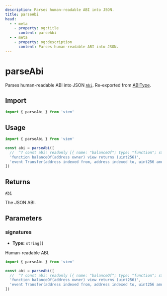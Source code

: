 ```yaml
---
description: Parses human-readable ABI into JSON.
title: parseAbi
head:
  - - meta
    - property: og:title
      content: parseAbi
  - - meta
    - property: og:description
      content: Parses human-readable ABI into JSON.
---
```


# parseAbi

Parses human-readable ABI into JSON [`Abi`](/docs/glossary/types.html#abi). Re-exported from [ABIType](https://abitype.dev/api/human.html#parseabi-1).

## Import

```ts
import { parseAbi } from 'viem'
```

## Usage

```ts
import { parseAbi } from 'viem'

const abi = parseAbi([
  //  ^? const abi: readonly [{ name: "balanceOf"; type: "function"; stateMutability:...
  'function balanceOf(address owner) view returns (uint256)',
  'event Transfer(address indexed from, address indexed to, uint256 amount)',
])
```

## Returns

[`Abi`](/docs/glossary/types#abi)

The JSON ABI.

## Parameters

### signatures

- **Type:** `string[]`

Human-readable ABI.

```ts
import { parseAbi } from 'viem'

const abi = parseAbi([
  //  ^? const abi: readonly [{ name: "balanceOf"; type: "function"; stateMutability:...
  'function balanceOf(address owner) view returns (uint256)',
  'event Transfer(address indexed from, address indexed to, uint256 amount)',
])
```